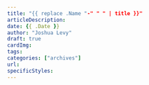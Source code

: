 ```yaml
---
title: "{{ replace .Name "-" " " | title }}"
articleDescription: 
date: {{ .Date }}
author: "Joshua Levy"
draft: true
cardImg:
tags:
categories: ["archives"]
url:
specificStyles: 
---
```


